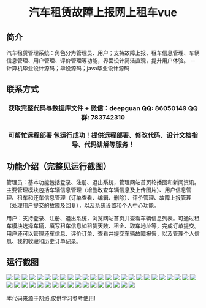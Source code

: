 <p><h1 align="center">汽车租赁故障上报网上租车vue</h1></p>

## 简介
汽车租赁管理系统：角色分为管理员、用户；支持故障上报、租车信息管理、车辆信息管理、用户管理、评价管理等功能，界面设计简洁直观，提升用户体验。    --计算机毕业设计源码；毕设源码；java毕业设计源码


## 联系方式
<p><h3 align="center">获取完整代码与数据库文件 + 微信：deepguan QQ: 86050149 QQ群: 783742310</h3></p>
<p><h3 align="center">可帮忙远程部署 包运行成功！提供远程部署、修改代码、设计文档指导、代码讲解等服务！</h3></p>

## 功能介绍（完整见运行截图）
管理员：基本功能包括登录、注册、退出系统，管理网站首页轮播图和新闻资讯。主要管理模块包括车辆信息管理（增删改查车辆信息及上传图片）、用户信息管理、租车和还车信息管理（订单查看、编辑、删除）、评价管理、故障上报管理（处理用户提交的故障及回复），以及系统设置和个人中心功能。

用户：支持登录、注册、退出系统，浏览网站首页并查看车辆信息列表。可通过租车模块选择车辆，填写租车信息如租赁天数、租金、取车地址等，完成订单提交。用户还可以管理还车信息、评价订单、查看并提交车辆故障报告，以及管理个人信息、我的收藏和历史订单记录。


## 运行截图
![](img/001.jpg)
![](img/002.jpg)
![](img/003.jpg)
![](img/004.jpg)
![](img/005.jpg)
![](img/006.jpg)
![](img/007.jpg)
![](img/008.jpg)
![](img/009.jpg)
![](img/010.jpg)
![](img/011.jpg)
![](img/012.jpg)
![](img/013.jpg)
![](img/014.jpg)
![](img/015.jpg)
![](img/016.jpg)
![](img/017.jpg)
![](img/018.jpg)
![](img/019.jpg)
![](img/020.jpg)
![](img/021.jpg)
![](img/022.jpg)
![](img/023.jpg)
![](img/024.jpg)
![](img/025.jpg)
![](img/026.jpg)
![](img/027.jpg)
![](img/028.jpg)
![](img/029.jpg)
![](img/030.jpg)
![](img/031.jpg)
![](img/032.jpg)
![](img/033.jpg)
![](img/034.jpg)
![](img/035.jpg)
![](img/036.jpg)
![](img/037.jpg)
![](img/038.jpg)
![](img/039.jpg)
![](img/040.jpg)
![](img/041.jpg)
![](img/042.jpg)

<p>本代码来源于网络,仅供学习参考使用!</p>
